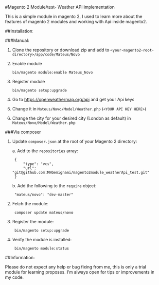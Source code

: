 #Magento 2 Module/test- Weather API implementation

This is a simple module in magento 2, I used to learn more about the features of magento 2 modules and working with Api inside magento2.

##Installation:

###Manual:

1. Clone the repository or download zip and add to `<your-magento2-root-directory>/app/code/Mateus/Novo`

2. Enable module

    `bin/magento module:enable Mateus_Novo`
    
3. Register module
  
    `bin/magento setup:upgrade`
    
4. Go to https://openweathermap.org/api and get your Api keys

5. Change it in `Mateus/Novo/Model/Weather.php` (`<YOUR API KEY HERE>`)

6. Change the city for your desired city (London as default) in `Mateus/Novo/Model/Weather.php`
    
###Via composer

1. Update `composer.json` at the root of your Magento 2 directory:

    a. Add to the `repositories` array:

        {
            "type": "vcs",
            "url":  "git@github.com:MNGemignani/magento2module_weatherApi_test.git"
        }

    b. Add the following to the `require` object:

        "mateus/novo": "dev-master"
        
2. Fetch the module:

        composer update mateus/novo

3. Register the module:

        bin/magento setup:upgrade

4. Verify the module is installed:

        bin/magento module:status

##Information:

Please do not expect any help or bug fixing from me, this is only a trial module for learning proposes. I'm always open for tips or improvements in my code.
